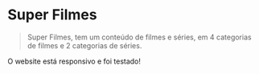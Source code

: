 # Super Filmes
> Super Filmes, tem um conteúdo de filmes e séries, em 4 categorias de filmes e 2 categorias de séries.

O website está responsivo e foi testado!
